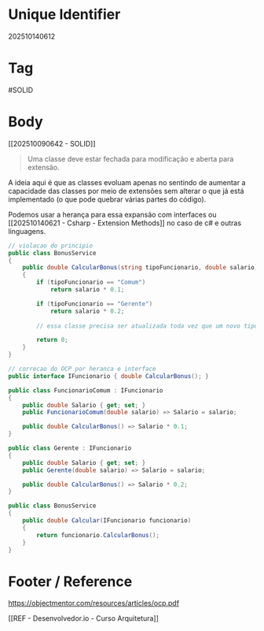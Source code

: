# Unique Identifier
202510140612

# Tag
#SOLID 

# Body
[[202510090642 - SOLID]]

> Uma classe deve estar fechada para modificação e aberta para extensão.

A ideia aqui é que as classes evoluam apenas no sentindo de aumentar a capacidade das classes por meio de extensões sem alterar o que já está implementado (o que pode quebrar várias partes do código).

Podemos usar a herança para essa expansão com interfaces ou [[202510140621 - Csharp - Extension Methods]] no caso de c# e outras linguagens.

```csharp
// violacao do principio
public class BonusService
{
    public double CalcularBonus(string tipoFuncionario, double salario)
    {
        if (tipoFuncionario == "Comum")
            return salario * 0.1;

        if (tipoFuncionario == "Gerente")
            return salario * 0.2;
            
        // essa classe precisa ser atualizada toda vez que um novo tipo de funcionario for criado

        return 0;
    }
}
```

```csharp
// correcao do OCP por heranca e interface
public interface IFuncionario { double CalcularBonus(); }

public class FuncionarioComum : IFuncionario
{
    public double Salario { get; set; }
    public FuncionarioComum(double salario) => Salario = salario;

    public double CalcularBonus() => Salario * 0.1;
}

public class Gerente : IFuncionario
{
    public double Salario { get; set; }
    public Gerente(double salario) => Salario = salario;

    public double CalcularBonus() => Salario * 0.2;
}

public class BonusService
{
    public double Calcular(IFuncionario funcionario)
    {
        return funcionario.CalcularBonus();
    }
}
```

# Footer / Reference
https://objectmentor.com/resources/articles/ocp.pdf

[[REF - Desenvolvedor.io - Curso Arquitetura]]